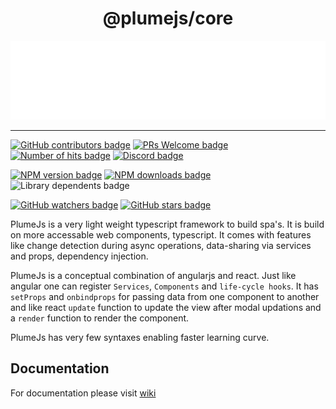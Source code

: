 <div align="center">
    <h1>@plumejs/core</h1>
    <img alt="logo" src="./logo.svg"/>
</div>

<hr />

[![GitHub contributors badge](https://img.shields.io/github/contributors/kiranmantha/plumejs?color=blue)](https://GitHub.com/KiranMantha/plumejs/graphs/contributors/)
[![PRs Welcome badge](https://img.shields.io/badge/PRs-welcome-blue.svg)](https://GitHub.com/KiranMantha/plumejs/pulls)
[![Number of hits badge](https://img.shields.io/endpoint?url=https%3A%2F%2Fhits.dwyl.com%2Fkiranmantha%2Fplumejs.json&label=hits&color=blue)](http://hits.dwyl.com/KiranMantha/plumejs)
[![Discord badge](https://badgen.net/badge/icon/discord?icon=discord&label)](https://discord.com/channels/1124230781439578172/1124230781909348475)

[![NPM version badge](https://img.shields.io/npm/v/@plumejs/core)](https://www.npmjs.com/package/@plumejs/core)
[![NPM downloads badge](https://img.shields.io/npm/dw/%40plumejs/core?color=blue)](https://www.npmjs.com/package/@plumejs/core)
![Library dependents badge](https://img.shields.io/librariesio/dependents/npm/%40plumejs/core?color=blue)

[![GitHub watchers badge](https://img.shields.io/github/watchers/kiranmantha/plumejs?style=social)](https://github.com/kiranmantha/plumejs/watchers)
[![GitHub stars badge](https://img.shields.io/github/stars/kiranmantha/plumejs.svg?style=social&label=Star&maxAge=2592000)](https://GitHub.com/kiranmantha/plumejs/stargazers/)

PlumeJs is a very light weight typescript framework to build spa's. It is build on more accessable web components, typescript. It comes with features like change detection during async operations, data-sharing via services and props, dependency injection.

PlumeJs is a conceptual combination of angularjs and react. Just like angular one can register `Services`, `Components` and `life-cycle hooks`. It has `setProps` and `onbindprops` for passing data from one component to another and like react `update` function to update the view after modal updations and a `render` function to render the component.

PlumeJs has very few syntaxes enabling faster learning curve.

## Documentation

For documentation please visit [wiki](https://github.com/KiranMantha/plumejs/wiki)
